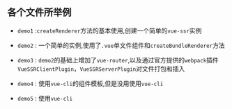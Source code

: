 ## 各个文件所举例

- `demo1` :`createRenderer`方法的基本使用,创建一个简单的`vue-ssr`实例
- `demo2` : 一个简单的实例,使用了`.vue`单文件组件和`createBundleRenderer`方法
- `demo3` : `demo2`的基础上增加了`vue-router`,以及通过官方提供的`webpack`插件`VueSSRClientPlugin`，`VueSSRServerPlugin`对文件打包和插入

- `demo4` : 使用`vue-cli`的组件模板,但是没用使用`vue-cli`
- `demo5` : 使用`vue-cli`


